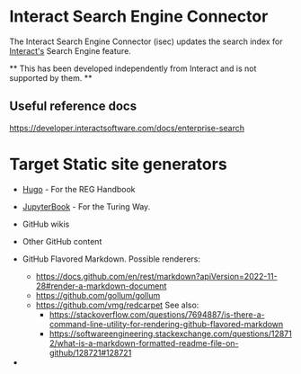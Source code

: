 # Interact Search Engine Connector

The Interact Search Engine Connector (isec) updates the search index for [Interact's](https://www.interactsoftware.com/) Search Engine feature.

** This has been developed independently from Interact and is not supported by them. **


## Useful reference docs

https://developer.interactsoftware.com/docs/enterprise-search


# Target Static site generators

- [Hugo](https://gohugo.io/) - For the REG Handbook
- [JupyterBook](https://jupyterbook.org/en/stable/intro.html) - For the Turing Way.
- GitHub wikis
- Other GitHub content
- GitHub Flavored Markdown. Possible renderers:
  - https://docs.github.com/en/rest/markdown?apiVersion=2022-11-28#render-a-markdown-document
  - https://github.com/gollum/gollum
  - https://github.com/vmg/redcarpet
    See also:
      - https://stackoverflow.com/questions/7694887/is-there-a-command-line-utility-for-rendering-github-flavored-markdown
      - https://softwareengineering.stackexchange.com/questions/128712/what-is-a-markdown-formatted-readme-file-on-github/128721#128721

-
